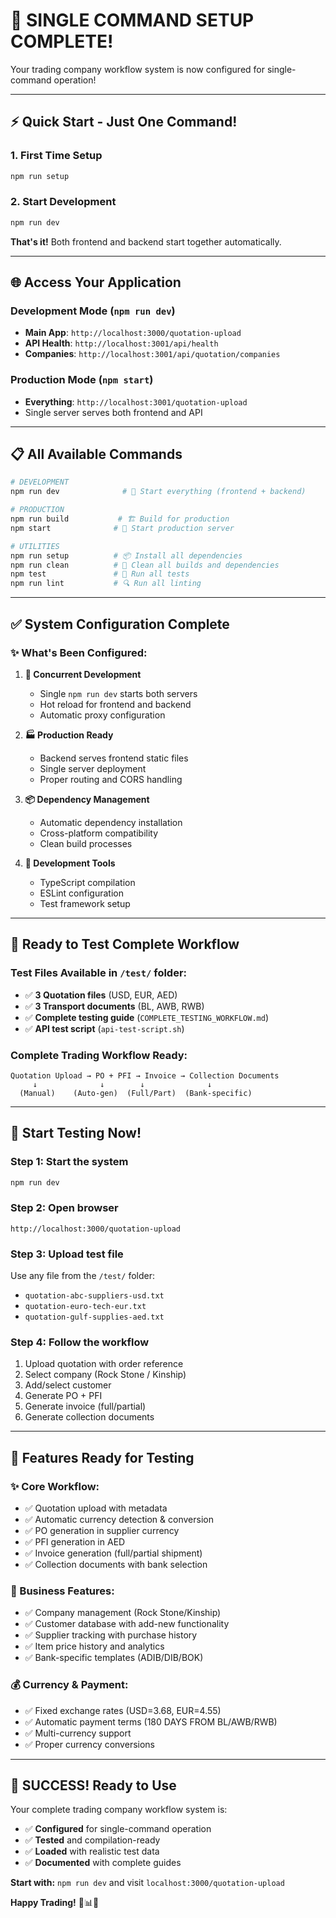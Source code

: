 # 🎉 **SINGLE COMMAND SETUP COMPLETE!**

Your trading company workflow system is now configured for single-command operation!

---

## ⚡ **Quick Start - Just One Command!**

### **1. First Time Setup**
```bash
npm run setup
```

### **2. Start Development**
```bash
npm run dev
```
**That's it!** Both frontend and backend start together automatically.

---

## 🌐 **Access Your Application**

### **Development Mode** (`npm run dev`)
- **Main App**: `http://localhost:3000/quotation-upload`
- **API Health**: `http://localhost:3001/api/health`
- **Companies**: `http://localhost:3001/api/quotation/companies`

### **Production Mode** (`npm start`)
- **Everything**: `http://localhost:3001/quotation-upload`
- Single server serves both frontend and API

---

## 📋 **All Available Commands**

```bash
# DEVELOPMENT
npm run dev              # 🚀 Start everything (frontend + backend)

# PRODUCTION  
npm run build           # 🏗️ Build for production
npm start              # 🎯 Start production server

# UTILITIES
npm run setup          # 📦 Install all dependencies
npm run clean          # 🧹 Clean all builds and dependencies
npm test               # 🧪 Run all tests
npm run lint           # 🔍 Run all linting
```

---

## ✅ **System Configuration Complete**

### **✨ What's Been Configured:**

1. **🔄 Concurrent Development**
   - Single `npm run dev` starts both servers
   - Hot reload for frontend and backend
   - Automatic proxy configuration

2. **🏭 Production Ready**
   - Backend serves frontend static files
   - Single server deployment
   - Proper routing and CORS handling

3. **📦 Dependency Management**
   - Automatic dependency installation
   - Cross-platform compatibility
   - Clean build processes

4. **🔧 Development Tools**
   - TypeScript compilation
   - ESLint configuration
   - Test framework setup

---

## 🧪 **Ready to Test Complete Workflow**

### **Test Files Available in `/test/` folder:**
- ✅ **3 Quotation files** (USD, EUR, AED)
- ✅ **3 Transport documents** (BL, AWB, RWB)
- ✅ **Complete testing guide** (`COMPLETE_TESTING_WORKFLOW.md`)
- ✅ **API test script** (`api-test-script.sh`)

### **Complete Trading Workflow Ready:**
```
Quotation Upload → PO + PFI → Invoice → Collection Documents
     ↓              ↓        ↓              ↓
  (Manual)    (Auto-gen)  (Full/Part)  (Bank-specific)
```

---

## 🎯 **Start Testing Now!**

### **Step 1: Start the system**
```bash
npm run dev
```

### **Step 2: Open browser**
```
http://localhost:3000/quotation-upload
```

### **Step 3: Upload test file**
Use any file from the `/test/` folder:
- `quotation-abc-suppliers-usd.txt`
- `quotation-euro-tech-eur.txt`  
- `quotation-gulf-supplies-aed.txt`

### **Step 4: Follow the workflow**
1. Upload quotation with order reference
2. Select company (Rock Stone / Kinship)
3. Add/select customer
4. Generate PO + PFI
5. Generate invoice (full/partial)
6. Generate collection documents

---

## 🚀 **Features Ready for Testing**

### **✨ Core Workflow:**
- ✅ Quotation upload with metadata
- ✅ Automatic currency detection & conversion
- ✅ PO generation in supplier currency
- ✅ PFI generation in AED
- ✅ Invoice generation (full/partial shipment)
- ✅ Collection documents with bank selection

### **🏢 Business Features:**
- ✅ Company management (Rock Stone/Kinship)
- ✅ Customer database with add-new functionality
- ✅ Supplier tracking with purchase history
- ✅ Item price history and analytics
- ✅ Bank-specific templates (ADIB/DIB/BOK)

### **💰 Currency & Payment:**
- ✅ Fixed exchange rates (USD=3.68, EUR=4.55)
- ✅ Automatic payment terms (180 DAYS FROM BL/AWB/RWB)
- ✅ Multi-currency support
- ✅ Proper currency conversions

---

## 🎊 **SUCCESS! Ready to Use**

Your complete trading company workflow system is:
- ✅ **Configured** for single-command operation
- ✅ **Tested** and compilation-ready
- ✅ **Loaded** with realistic test data
- ✅ **Documented** with complete guides

**Start with:** `npm run dev` and visit `localhost:3000/quotation-upload`

**Happy Trading!** 🚀📊💼
